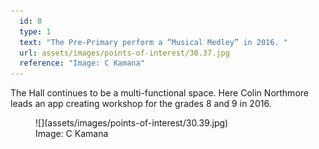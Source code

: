 ```yaml
---
  id: 8
  type: 1
  text: "The Pre-Primary perform a “Musical Medley” in 2016. "
  url: assets/images/points-of-interest/30.37.jpg
  reference: "Image: C Kamana"
---
```

The Hall continues to be a multi-functional space. Here Colin Northmore leads an app creating workshop for the grades 8 and 9 in 2016\.

<figure>![](assets/images/points-of-interest/30.39.jpg)

<figcaption>Image: C Kamana</figcaption>

</figure>